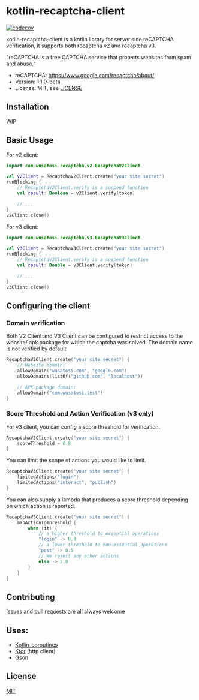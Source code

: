 # kotlin-recaptcha-client

[![codecov](https://codecov.io/github/wusatosi/kotlin-recaptcha-client/branch/master/graph/badge.svg?token=MlC5HZqSU2)](https://codecov.io/github/wusatosi/kotlin-recaptcha-client)

kotlin-recaptcha-client is a kotlin library for server side reCAPTCHA verification,
it supports both recaptcha v2 and recaptcha v3.

"reCAPTCHA is a free CAPTCHA service that protects websites from spam and abuse."

- reCAPTCHA: https://www.google.com/recaptcha/about/
- Version: 1.1.0-beta
- License: MIT, see [LICENSE](LICENSE)

## Installation

WIP

## Basic Usage

For v2 client:

```kotlin
import com.wusatosi.recaptcha.v2.RecaptchaV2Client

val v2Client = RecaptchaV2Client.create("your site secret")
runBlocking {
    // RecaptchaV2Client.verify is a suspend function
    val result: Boolean = v2Client.verify(token)

    // ...
}
v2Client.close()
```

For v3 client:

```kotlin
import com.wusatosi.recaptcha.v3.RecaptchaV3Client

val v3Client = RecaptchaV3Client.create("your site secret")
runBlocking {
    // RecaptchaV3Client.verify is a suspend function
    val result: Double = v3Client.verify(token)

    // ...
}
v3Client.close()
```

## Configuring the client

### Domain verification

Both V2 Client and V3 Client can be configured to restrict access to the website/ apk package
for which the captcha was solved. The domain name is not verified by default.

```kotlin
RecaptchaV2Client.create("your site secret") {
    // Website domain:
    allowDomain("wusatosi.com", "google.com")
    allowDomains(listOf("github.com", "localhost"))

    // APK package domain:
    allowDomain("com.wusatosi.test")
}
```

### Score Threshold and Action Verification (v3 only)

For v3 client, you can config a score threshold for verification.

```kotlin
RecaptchaV3Client.create("your site secret") {
    scoreThreshold = 0.8
}
```

You can limit the scope of actions you would like to limit.

```kotlin
RecaptchaV3Client.create("your site secret") {
    limitedActions("login")
    limitedActions("interact", "publish")
}
```

You can also supply a lambda that produces a score threshold depending on which action is reported.

```kotlin
RecaptchaV3Client.create("your site secret") {
    mapActionToThreshold {
        when (it) {
            // a higher threshold to essential operations
            "login" -> 0.8
            // a lower threshold to non-essential operations
            "post" -> 0.5
            // We reject any other actions
            else -> 5.0
        }
    }
}
```

## Contributing

[Issues](https://github.com/wusatosi/kotlin-recaptcha-client/issues/new) and pull requests are all always welcome

## Uses:

* [Kotlin-coroutines](https://github.com/Kotlin/kotlinx.coroutines)
* [Ktor](https://ktor.io/docs/welcome.html) (http client)
* [Gson](https://github.com/google/gson)

## License

[MIT](https://choosealicense.com/licenses/mit/)
